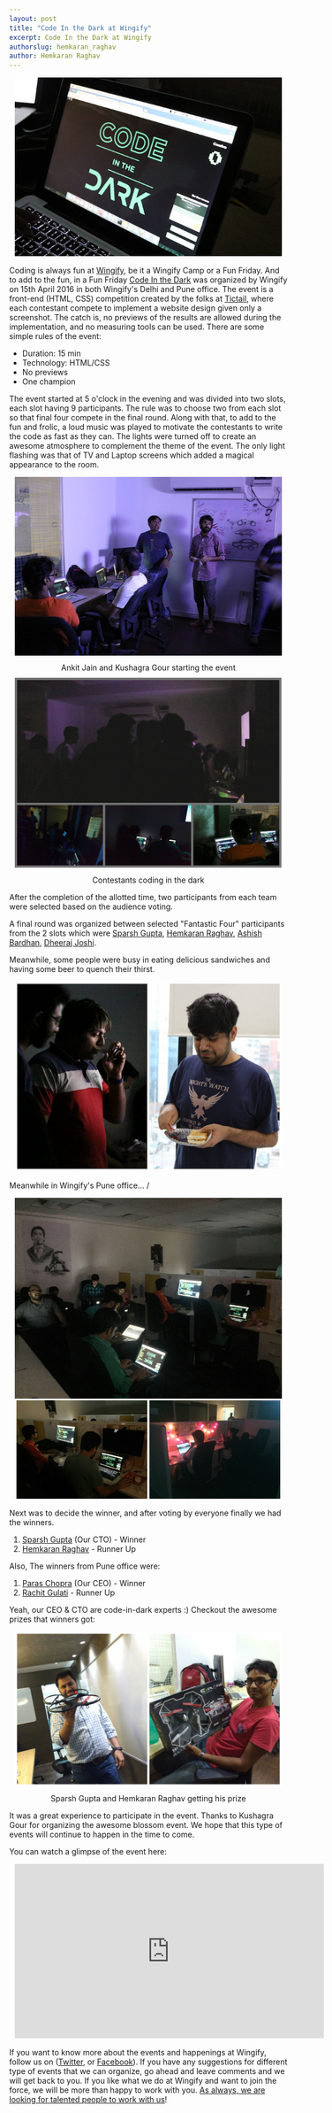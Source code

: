 ```yaml
---
layout: post
title: "Code In the Dark at Wingify"
excerpt: Code In the Dark at Wingify
authorslug: hemkaran_raghav
author: Hemkaran Raghav
---
```


<div style="text-align:center; margin: 10px;">
  <img src="/images/2016/04/CITD_1.JPG">
</div>

Coding is always fun at [Wingify](https://wingify.com/), be it a Wingify Camp or a Fun Friday. And to add to the fun, in a Fun Friday [Code In the Dark](http://codeinthedark.com/) was organized by Wingify on 15th April 2016 in both Wingify's Delhi and Pune office. The event is a front-end (HTML, CSS) competition created by the folks at [Tictail](https://tictail.com/), where each contestant compete to implement a website design given only a screenshot. The catch is, no previews of the results are allowed during the implementation, and no measuring tools can be used. There are some simple rules of the event:

* Duration: 15 min
* Technology: HTML/CSS
* No previews
* One champion

The event started at 5 o'clock in the evening and was divided into two slots, each slot having 9 participants. The rule was to choose two from each slot so that final four compete in the final round. Along with that, to add to the fun and frolic, a loud music was played to motivate the contestants to write the code as fast as they can. The lights were turned off to create an awesome atmosphere to complement the theme of the event. The only light flashing was that of TV and Laptop screens which added a magical appearance to the room.

<div style="text-align:center; margin: 10px;">
  <img src="/images/2016/04/CITD_2.JPG">
  <div style="margin: 10px;">Ankit Jain and Kushagra Gour starting the event
  </div>
</div>

<div style="text-align:center; margin: 10px;">
  <img src="/images/2016/04/CITD_6.jpg">
  <div style="margin: 10px;">Contestants coding in the dark
  </div>
</div>

After the completion of the allotted time, two participants from each team were selected based on the audience voting.

A final round was organized between selected "Fantastic Four" participants from the 2 slots which were [Sparsh Gupta](https://www.linkedin.com/in/sparshgupta),  [Hemkaran Raghav](http://hemkaranraghav.in/),  [Ashish Bardhan](https://www.linkedin.com/in/ashish-bardhan-07654a26), [Dheeraj Joshi](https://twitter.com/dheerajhere).

Meanwhile, some people were busy in eating delicious sandwiches and having some beer to quench their thirst.

<div style="text-align:center; margin: 10px;">
  <img src="/images/2016/04/CITD_4.JPG">
</div>

Meanwhile in Wingify's Pune office...
/
<div style="text-align:center; margin: 10px;" class="galleria">
  <img src="/images/2016/04/CITD_pune3.jpg">
  <img width="49%" src="/images/2016/04/CITD_pune2.jpg">
  <img width="49%" src="/images/2016/04/CITD_pune1.jpg">
</div>

Next was to decide the winner, and after voting by everyone finally we had the winners.

1. [Sparsh Gupta](https://www.linkedin.com/in/sparshgupta) (Our CTO) - Winner
2. [Hemkaran Raghav](http://hemkaranraghav.in) - Runner Up

Also, The winners from Pune office were:

1. [Paras Chopra](http://paraschopra.com/) (Our CEO) - Winner
2. [Rachit Gulati](http://rachitgulati.com/) - Runner Up

Yeah, our CEO & CTO are code-in-dark experts :) Checkout the awesome prizes that winners got:

<div style="text-align:center; margin: 10px;">
  <img src="/images/2016/04/CITD_5.jpg">
  <div style="margin: 10px;">Sparsh Gupta and Hemkaran Raghav getting his prize
  </div>
</div>

It was a great experience to participate in the event. Thanks to Kushagra Gour for organizing the awesome blossom event. We hope that this type of events will continue to happen in the time to come.

You can watch a glimpse of the event here:

<div style="text-align:center; margin: 10px;">
  <iframe width="560" height="315" src="https://www.youtube.com/embed/x3PoYQtsVjE" frameborder="0" allowfullscreen></iframe>
</div>

If you want to know more about the events and happenings at Wingify, follow us on ([Twitter](https://twitter.com/wingify_engg), or [Facebook](https://www.facebook.com/Wingify)). If you have any suggestions for different type of events that we can organize, go ahead and leave comments and we will get back to you. If you like what we do at Wingify and want to join the force, we will be more than happy to work with you. [As always, we are looking for talented people to work with us](https://wingify.com/careers)!
